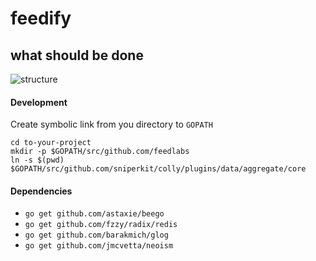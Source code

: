 feedify
=======

what should be done
-------------------
![structure](https://cloud.githubusercontent.com/assets/1843523/4164978/36a80e50-34fd-11e4-8620-fa8b30d37d0a.png)


#### Development
Create symbolic link from you directory to `GOPATH`
```
cd to-your-project
mkdir -p $GOPATH/src/github.com/feedlabs
ln -s $(pwd) $GOPATH/src/github.com/sniperkit/colly/plugins/data/aggregate/core
```

#### Dependencies
* `go get github.com/astaxie/beego`
* `go get github.com/fzzy/radix/redis`
* `go get github.com/barakmich/glog`
* `go get github.com/jmcvetta/neoism`
